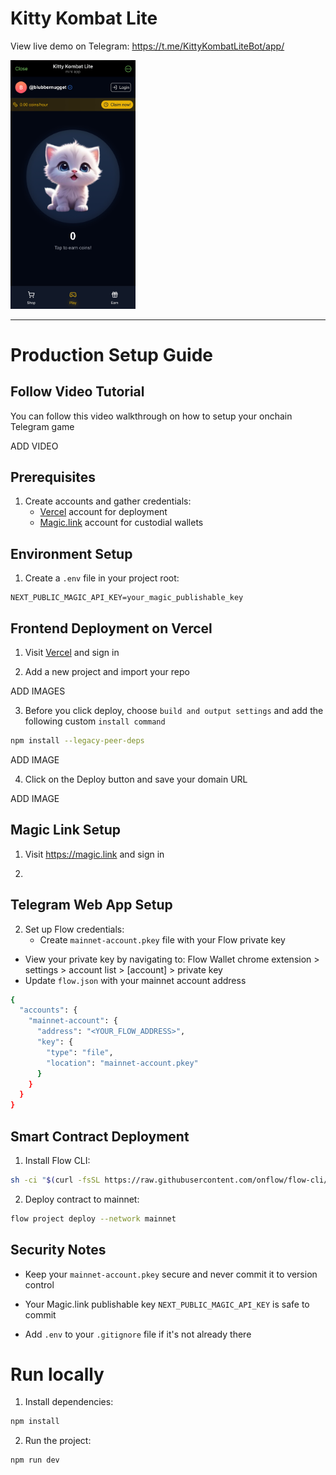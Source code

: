# Kitty Kombat Lite

View live demo on Telegram: <a href="https://t.me/KittyKombatLiteBot/app/" target="_blank">https://t.me/KittyKombatLiteBot/app/</a>

<img src="./public/live_demo.jpg" alt="Live Demo" width="200" />

---

# Production Setup Guide

## Follow Video Tutorial

You can follow this video walkthrough on how to setup your onchain Telegram game

ADD VIDEO

## Prerequisites

1. Create accounts and gather credentials:
    - <a href="https://vercel.com" target="_blank">Vercel</a> account for deployment
    - <a href="https://magic.link" target="_blank">Magic.link</a> account for custodial wallets

## Environment Setup

1. Create a `.env` file in your project root:

```properties
NEXT_PUBLIC_MAGIC_API_KEY=your_magic_publishable_key
```

## Frontend Deployment on Vercel

1. Visit <a href="https://vercel.com" target="_blank">[Vercel](https://vercel.com)</a> and sign in

2. Add a new project and import your repo

ADD IMAGES

3. Before you click deploy, choose `build and output settings` and add the following custom `install command`

```sh
npm install --legacy-peer-deps
```

ADD IMAGE

4. Click on the Deploy button and save your domain URL

ADD IMAGE

## Magic Link Setup

1. Visit <a href="https://magic.link" target="_blank">https://magic.link</a> and sign in

2. 

## Telegram Web App Setup



2. Set up Flow credentials:
    - Create `mainnet-account.pkey` file with your Flow private key

-   View your private key by navigating to: Flow Wallet chrome extension > settings > account list > [account] > private key
-   Update `flow.json` with your mainnet account address

```sh
{
  "accounts": {
    "mainnet-account": {
      "address": "<YOUR_FLOW_ADDRESS>",
      "key": {
        "type": "file",
        "location": "mainnet-account.pkey"
      }
    }
  }
}
```

## Smart Contract Deployment

1. Install Flow CLI:

```sh
sh -ci "$(curl -fsSL https://raw.githubusercontent.com/onflow/flow-cli/master/install.sh)"
```

2. Deploy contract to mainnet:

```sh
flow project deploy --network mainnet
```

## Security Notes

-   Keep your `mainnet-account.pkey` secure and never commit it to version control

-   Your Magic.link publishable key `NEXT_PUBLIC_MAGIC_API_KEY` is safe to commit

-   Add `.env` to your `.gitignore` file if it's not already there

# Run locally

1. Install dependencies:

```sh
npm install
```

2. Run the project:

```sh
npm run dev
```
